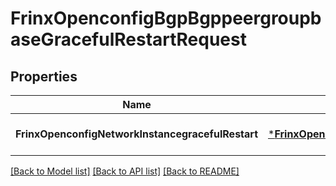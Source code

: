 # FrinxOpenconfigBgpBgppeergroupbaseGracefulRestartRequest

## Properties
Name | Type | Description | Notes
------------ | ------------- | ------------- | -------------
**FrinxOpenconfigNetworkInstancegracefulRestart** | [***FrinxOpenconfigBgpBgppeergroupbaseGracefulRestart**](frinx.openconfig.bgp.bgppeergroupbase.GracefulRestart.md) |  | [optional] [default to null]

[[Back to Model list]](../README.md#documentation-for-models) [[Back to API list]](../README.md#documentation-for-api-endpoints) [[Back to README]](../README.md)


